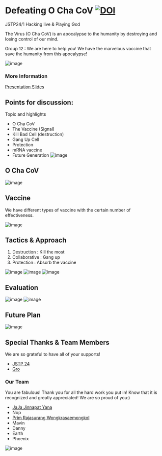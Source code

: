 # Defeating O Cha CoV [![DOI](https://zenodo.org/badge/389504916.svg)](https://zenodo.org/badge/latestdoi/389504916)
JSTP24/1 Hacking live & Playing God

The Virus (O Cha CoV) is an apocalypse to the humanity by destroying and losing control of our mind.

Group 12 : We are here to help you! We have the marvelous vaccine that save the humanity from this apocalypse!

![image](https://user-images.githubusercontent.com/65888725/127622142-381dbf60-c314-4ea7-8313-92d7b8a94035.png)
### More Information
[Presentation Slides](https://www.canva.com/design/DAElfA4xDVA/7pTaN5i85-lV4FQm1lAF2w/view?utm_content=DAElfA4xDVA&utm_campaign=designshare&utm_medium=link&utm_source=publishsharelink)
## Points for discussion:

Topic and highlights

- O Cha CoV
- The Vaccine (Signal)
- Kill Bad Cell (destruction)
- Gang Up Cell 
- Protection 
- mRNA vaccine
- Future Generation 
![image](https://user-images.githubusercontent.com/65888725/127636046-521515d9-9341-4474-a15c-c95bb7d82d09.png)

## O Cha CoV

![image](https://user-images.githubusercontent.com/65888725/127636672-1735d8e4-ff84-4e63-b422-484f7902ccda.png)
## Vaccine

We have different types of vaccine with the certain number of effectiveness.

![image](https://user-images.githubusercontent.com/65888725/127637074-4c182ea8-48a0-4269-810c-e79c5d9a6558.png)

## Tactics & Approach
1. Destruction : Kill the most
2. Collaborative : Gang up 
3. Protection : Absorb the vaccine

![image](https://user-images.githubusercontent.com/65888725/127638513-2410e645-c564-4bb2-8ce9-702d49640318.png)
![image](https://user-images.githubusercontent.com/65888725/127638543-4e02ad10-73a8-4092-a92b-5d4ef75d0d8e.png)
![image](https://user-images.githubusercontent.com/65888725/127638577-605ba18d-f647-424c-aec6-6a41f8c26415.png)

## Evaluation
![image](https://user-images.githubusercontent.com/65888725/127638636-28ece1b3-7144-483d-a8de-d226a5e3436f.png)
![image](https://user-images.githubusercontent.com/65888725/127638661-9740727d-71b3-4932-b87f-0491f83a7ff4.png)

## Future Plan
![image](https://user-images.githubusercontent.com/65888725/127638710-fbc709ba-6190-4edc-b9e4-4ee3a671ed30.png)
## Special Thanks & Team Members
We are so grateful to have all of your supports!
- [JSTP 24](https://www.nstda.or.th/jstp/)
- [Gro](https://depts.washington.edu/soslab/gro/)

### Our Team
You are fabulous! Thank you for all the hard work you put in! Know that it is recognized and greatly appreciated! We are so proud of you:)
- [JaJa Jinnapat Yana](https://github.com/Jinnapat)
- Nop
- [Prim Rajasurang Wongkrasaemongkol](https://github.com/Prim9000)
- Mavin
- Danny
- Earth
- Phoenix

![image](https://user-images.githubusercontent.com/65888725/127638372-a755ab99-9285-4898-bfa9-2371212879e3.png)




